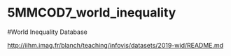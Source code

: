 # 5MMCOD7_world_inequality

#World Inequality Database

http://iihm.imag.fr/blanch/teaching/infovis/datasets/2019-wid/README.md